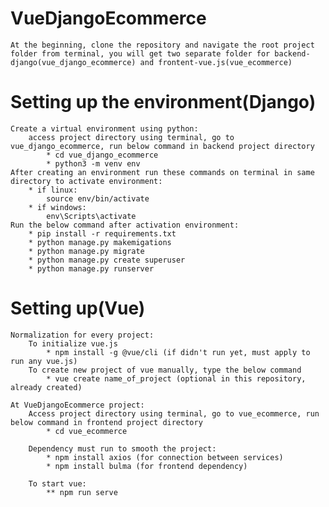 # VueDjangoEcommerce
	At the beginning, clone the repository and navigate the root project folder from terminal, you will get two separate folder for backend-django(vue_django_ecommerce) and frontent-vue.js(vue_ecommerce)  
	
# Setting up the environment(Django)

	Create a virtual environment using python:
		access project directory using terminal, go to vue_django_ecommerce, run below command in backend project directory
			* cd vue_django_ecommerce
			* python3 -m venv env
	After creating an environment run these commands on terminal in same directory to activate environment:
		* if linux:
			source env/bin/activate
		* if windows:
			env\Scripts\activate
	Run the below command after activation environment:
		* pip install -r requirements.txt
		* python manage.py makemigations
		* python manage.py migrate
		* python manage.py create superuser
		* python manage.py runserver
		
		
# Setting up(Vue)

	Normalization for every project:
		To initialize vue.js 
			* npm install -g @vue/cli (if didn't run yet, must apply to run any vue.js)
		To create new project of vue manually, type the below command
			* vue create name_of_project (optional in this repository, already created)
		
	At VueDjangoEcommerce project:
		Access project directory using terminal, go to vue_ecommerce, run below command in frontend project directory
			* cd vue_ecommerce
		
		Dependency must run to smooth the project:
			* npm install axios (for connection between services)
			* npm install bulma (for frontend dependency)
			
		To start vue:
			** npm run serve
		
		
			
		
			